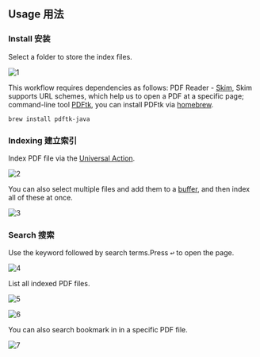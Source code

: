 ## Usage 用法

### Install 安装

Select a folder to store the index files.

![1](https://github.com/HF706/My_Alfred_workflow/assets/34521475/80fb1770-4cdd-46a3-93cf-b997be1805ec)

This workflow requires dependencies as follows: 
PDF Reader - [Skim](https://skim-app.sourceforge.io), Skim supports URL schemes, which help us to open a PDF at a specific page;
command-line tool [PDFtk](https://formulae.brew.sh/formula/pdftk-java), you can install PDFtk via [homebrew](https://brew.sh).

```
brew install pdftk-java
```

### Indexing 建立索引

Index PDF file via the [Universal Action](https://www.alfredapp.com/help/features/universal-actions/).

![2](https://github.com/HF706/My_Alfred_workflow/assets/34521475/11870089-274a-4b99-929c-0d51f23fabf4)

You can also select multiple files and add them to a [buffer](https://www.alfredapp.com/help/features/file-search/#file-buffer), and then index all of these at once.

![3](https://github.com/HF706/My_Alfred_workflow/assets/34521475/f6407e68-b861-499e-ae71-4cf26b5dea73)

### Search 搜索

Use the keyword followed by search terms.Press <kbd>↩</kbd> to open the page.

![4](https://github.com/HF706/My_Alfred_workflow/assets/34521475/e7d70396-2ace-4881-8554-699359938505)

List all indexed PDF files.

![5](https://github.com/HF706/My_Alfred_workflow/assets/34521475/dbe063f4-41fc-4042-9621-f3e1def364a5)

![6](https://github.com/HF706/My_Alfred_workflow/assets/34521475/6a4cd4a6-649a-40eb-aa42-38a054f812a8)

You can also search bookmark in in a specific PDF file.

![7](https://github.com/HF706/My_Alfred_workflow/assets/34521475/cbebded9-735e-4cd3-80bc-2dbb093c3d21)
